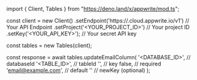 import { Client, Tables } from "https://deno.land/x/appwrite/mod.ts";

const client = new Client()
    .setEndpoint('https://<REGION>.cloud.appwrite.io/v1') // Your API Endpoint
    .setProject('<YOUR_PROJECT_ID>') // Your project ID
    .setKey('<YOUR_API_KEY>'); // Your secret API key

const tables = new Tables(client);

const response = await tables.updateEmailColumn(
    '<DATABASE_ID>', // databaseId
    '<TABLE_ID>', // tableId
    '', // key
    false, // required
    'email@example.com', // default
    '' // newKey (optional)
);
